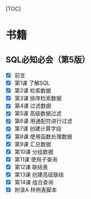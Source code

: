 [TOC]

# 书籍

## SQL必知必会（第5版）

- [x] 前言
- [x] 第1课 了解SQL
- [x] 第2课 检索数据
- [x] 第3课 排序检索数据
- [x] 第4课 过滤数据
- [x] 第5课 高级数据过滤
- [x] 第6课 用通配符进行过滤
- [x] 第7课 创建计算字段
- [x] 第8课 使用函数处理数据
- [x] 第9课 汇总数据
- [x] 第10课 分组数据
- [x] 第11课 使用子查询
- [x] 第12课 联结表
- [x] 第13课 创建高级联结
- [x] 第14课 组合查询
- [x] 附录A 样例表脚本
